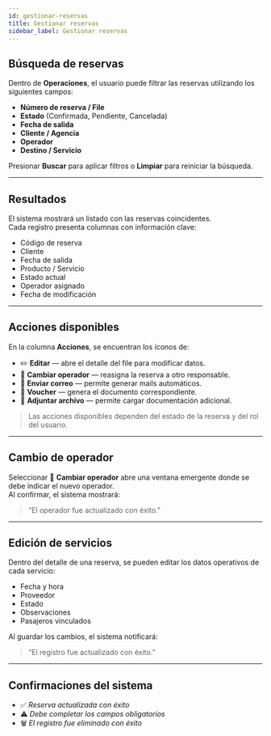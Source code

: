 ```yaml
---
id: gestionar-reservas
title: Gestionar reservas
sidebar_label: Gestionar reservas
---
```


## Búsqueda de reservas

Dentro de **Operaciones**, el usuario puede filtrar las reservas utilizando los siguientes campos:

- **Número de reserva / File**
- **Estado** (Confirmada, Pendiente, Cancelada)
- **Fecha de salida**
- **Cliente / Agencia**
- **Operador**
- **Destino / Servicio**

Presionar **Buscar** para aplicar filtros o **Limpiar** para reiniciar la búsqueda.

<!-- ![Búsqueda de reservas](/img/operaciones/gestionar/busqueda.png) -->

---

## Resultados

El sistema mostrará un listado con las reservas coincidentes.  
Cada registro presenta columnas con información clave:

- Código de reserva  
- Cliente  
- Fecha de salida  
- Producto / Servicio  
- Estado actual  
- Operador asignado  
- Fecha de modificación

---

## Acciones disponibles

En la columna **Acciones**, se encuentran los íconos de:

- ✏️ **Editar** — abre el detalle del file para modificar datos.  
- 🔁 **Cambiar operador** — reasigna la reserva a otro responsable.  
- 📨 **Enviar correo** — permite generar mails automáticos.  
- 📄 **Voucher** — genera el documento correspondiente.  
- 📎 **Adjuntar archivo** — permite cargar documentación adicional.

> Las acciones disponibles dependen del estado de la reserva y del rol del usuario.

---

## Cambio de operador

Seleccionar 🔁 **Cambiar operador** abre una ventana emergente donde se debe indicar el nuevo operador.  
Al confirmar, el sistema mostrará:

> “El operador fue actualizado con éxito.”

---

## Edición de servicios

Dentro del detalle de una reserva, se pueden editar los datos operativos de cada servicio:

- Fecha y hora  
- Proveedor  
- Estado  
- Observaciones  
- Pasajeros vinculados

Al guardar los cambios, el sistema notificará:

> “El registro fue actualizado con éxito.”

---

## Confirmaciones del sistema

- ✅ *Reserva actualizada con éxito*  
- ⚠️ *Debe completar los campos obligatorios*  
- 🗑️ *El registro fue eliminado con éxito*
